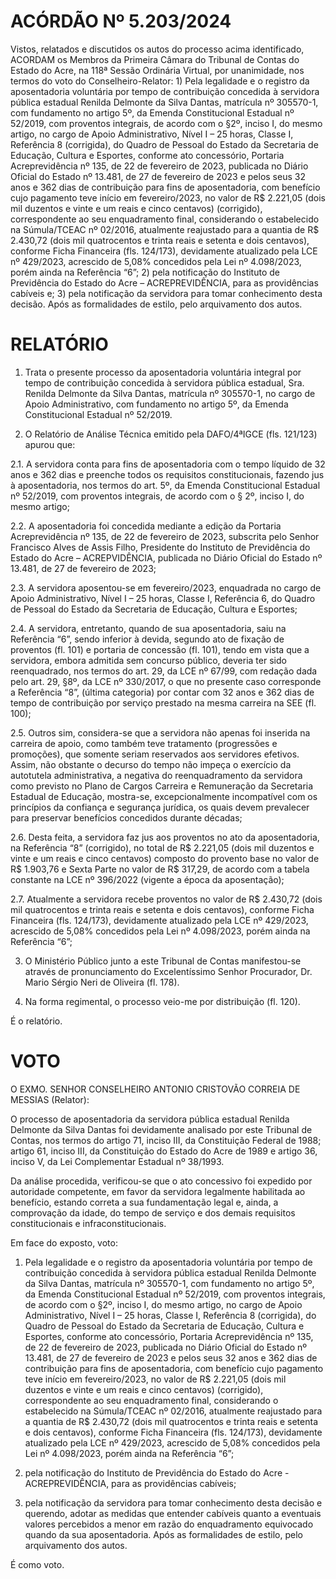 # ACÓRDÃO Nº 5.203/2024

Vistos, relatados e discutidos os autos do processo acima identificado, ACORDAM os Membros da Primeira Câmara do Tribunal de Contas do Estado do Acre, na 118ª Sessão Ordinária Virtual, por unanimidade, nos termos do voto do Conselheiro-Relator: 1) Pela legalidade e o registro da aposentadoria voluntária por tempo de contribuição concedida à servidora pública estadual Renilda Delmonte da Silva Dantas, matrícula nº 305570-1, com fundamento no artigo 5º, da Emenda Constitucional Estadual nº 52/2019, com proventos integrais, de acordo com o §2º, inciso I, do mesmo artigo, no cargo de Apoio Administrativo, Nível I – 25 horas, Classe I, Referência 8 (corrigida), do Quadro de Pessoal do Estado da Secretaria de Educação, Cultura e Esportes, conforme ato concessório, Portaria Acreprevidência nº 135, de 22 de fevereiro de 2023, publicada no Diário Oficial do Estado nº 13.481, de 27 de fevereiro de 2023 e pelos seus 32 anos e 362 dias de contribuição para fins de aposentadoria, com benefício cujo pagamento teve início em fevereiro/2023, no valor de R$ 2.221,05 (dois mil duzentos e vinte e um reais e cinco centavos) (corrigido), correspondente ao seu enquadramento final, considerando o estabelecido na Súmula/TCEAC nº 02/2016, atualmente reajustado para a quantia de R$ 2.430,72 (dois mil quatrocentos e trinta reais e setenta e dois centavos), conforme Ficha Financeira (fls. 124/173), devidamente atualizado pela LCE nº 429/2023, acrescido de 5,08% concedidos pela Lei nº 4.098/2023, porém ainda na Referência “6”; 2) pela notificação do Instituto de Previdência do Estado do Acre – ACREPREVIDÊNCIA, para as providências cabíveis e; 3) pela notificação da servidora para tomar conhecimento desta decisão. Após as formalidades de estilo, pelo arquivamento dos autos.

# RELATÓRIO

1. Trata o presente processo da aposentadoria voluntária integral por tempo de contribuição concedida à servidora pública estadual, Sra. Renilda Delmonte da Silva Dantas, matrícula nº 305570-1, no cargo de Apoio Administrativo, com fundamento no artigo 5º, da Emenda Constitucional Estadual nº 52/2019.

2. O Relatório de Análise Técnica emitido pela DAFO/4ªIGCE (fls. 121/123) apurou que:

2.1. A servidora conta para fins de aposentadoria com o tempo líquido de 32 anos e 362 dias e preenche todos os requisitos constitucionais, fazendo jus à aposentadoria, nos termos do art. 5º, da Emenda Constitucional Estadual nº 52/2019, com proventos integrais, de acordo com o § 2º, inciso I, do mesmo artigo;

2.2. A aposentadoria foi concedida mediante a edição da Portaria Acreprevidência nº 135, de 22 de fevereiro de 2023, subscrita pelo Senhor Francisco Alves de Assis Filho, Presidente do Instituto de Previdência do Estado do Acre – ACREPVIDÊNCIA, publicada no Diário Oficial do Estado nº 13.481, de 27 de fevereiro de 2023;

2.3. A servidora aposentou-se em fevereiro/2023, enquadrada no cargo de Apoio Administrativo, Nível I – 25 horas, Classe I, Referência 6, do Quadro de Pessoal do Estado da Secretaria de Educação, Cultura e Esportes;

2.4. A servidora, entretanto, quando de sua aposentadoria, saiu na Referência “6”, sendo inferior à devida, segundo ato de fixação de proventos (fl. 101) e portaria de concessão (fl. 101), tendo em vista que a servidora, embora admitida sem concurso público, deveria ter sido reenquadrado, nos termos do art. 29, da LCE nº 67/99, com redação dada pelo art. 29, §8º, da LCE nº 330/2017, o que no presente caso corresponde a Referência “8”, (última categoria) por contar com 32 anos e 362 dias de tempo de contribuição por serviço prestado na mesma carreira na SEE (fl. 100); 

2.5. Outros sim, considera-se que a servidora não apenas foi inserida na carreira de apoio, como também teve tratamento (progressões e promoções), que somente seriam reservados aos servidores efetivos. Assim, não obstante o decurso do tempo não impeça o exercício da autotutela administrativa, a negativa do reenquadramento da servidora como previsto no Plano de Cargos Carreira e Remuneração da Secretaria Estadual de Educação, mostra-se, excepcionalmente incompatível com os princípios da confiança e segurança jurídica, os quais devem prevalecer para preservar benefícios concedidos durante décadas;

2.6. Desta feita, a servidora faz jus aos proventos no ato da aposentadoria, na Referência “8” (corrigido), no total de R$ 2.221,05 (dois mil duzentos e vinte e um reais e cinco centavos) composto do provento base no valor de R$ 1.903,76 e Sexta Parte no valor de R$ 317,29, de acordo com a tabela constante na LCE nº 396/2022 (vigente a época da aposentação);

2.7. Atualmente a servidora recebe proventos no valor de R$ 2.430,72 (dois mil quatrocentos e trinta reais e setenta e dois centavos), conforme Ficha Financeira (fls. 124/173), devidamente atualizado pela LCE nº 429/2023, acrescido de 5,08% concedidos pela Lei nº 4.098/2023, porém ainda na Referência “6”;

3. O Ministério Público junto a este Tribunal de Contas manifestou-se através de pronunciamento do Excelentíssimo Senhor Procurador, Dr. Mario Sérgio Neri de Oliveira (fl. 178).

4. Na forma regimental, o processo veio-me por distribuição (fl. 120).

É o relatório.

# VOTO

O EXMO. SENHOR CONSELHEIRO ANTONIO CRISTOVÃO CORREIA DE MESSIAS (Relator):

O processo de aposentadoria da servidora pública estadual Renilda Delmonte da Silva Dantas foi devidamente analisado por este Tribunal de Contas, nos termos do artigo 71, inciso III, da Constituição Federal de 1988; artigo 61, inciso III, da Constituição do Estado do Acre de 1989 e artigo 36, inciso V, da Lei Complementar Estadual nº 38/1993.

Da análise procedida, verificou-se que o ato concessivo foi expedido por autoridade competente, em favor da servidora legalmente habilitada ao benefício, estando correta a sua fundamentação legal e, ainda, a comprovação da idade, do tempo de serviço e dos demais requisitos constitucionais e infraconstitucionais.

Em face do exposto, voto:

1. Pela legalidade e o registro da aposentadoria voluntária por tempo de contribuição concedida à servidora pública estadual Renilda Delmonte da Silva Dantas, matrícula nº 305570-1, com fundamento no artigo 5º, da Emenda Constitucional Estadual nº 52/2019, com proventos integrais, de acordo com o §2º, inciso I, do mesmo artigo, no cargo de Apoio Administrativo, Nível I – 25 horas, Classe I, Referência 8 (corrigida), do Quadro de Pessoal do Estado da Secretaria de Educação, Cultura e Esportes, conforme ato concessório, Portaria Acreprevidência nº 135, de 22 de fevereiro de 2023, publicada no Diário Oficial do Estado nº 13.481, de 27 de fevereiro de 2023 e pelos seus 32 anos e 362 dias de contribuição para fins de aposentadoria, com benefício cujo pagamento teve início em fevereiro/2023, no
valor de R$ 2.221,05 (dois mil duzentos e vinte e um reais e cinco centavos) (corrigido), correspondente ao seu enquadramento final, considerando o estabelecido na Súmula/TCEAC nº 02/2016, atualmente reajustado para a quantia de R$ 2.430,72 (dois mil quatrocentos e trinta reais e setenta e dois centavos), conforme Ficha Financeira (fls. 124/173), devidamente atualizado pela LCE nº 429/2023, acrescido de 5,08% concedidos pela Lei nº 4.098/2023, porém ainda na Referência “6”;

2. pela notificação do Instituto de Previdência do Estado do Acre - ACREPREVIDÊNCIA, para as providências cabíveis;

3. pela notificação da servidora para tomar conhecimento desta decisão e querendo, adotar as medidas que entender cabíveis quanto a eventuais valores percebidos a menor em razão do enquadramento equivocado quando da sua aposentadoria. Após as formalidades de estilo, pelo arquivamento dos autos.

É como voto.